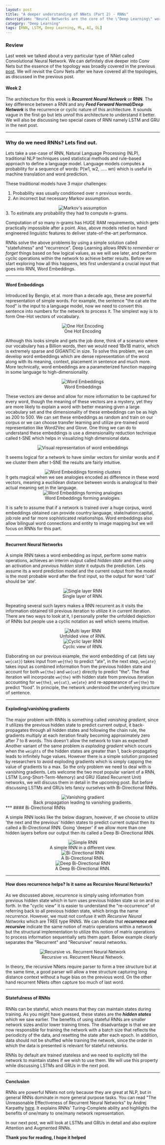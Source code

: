 ```yaml
---
layout: post
title: "A deeper understanding of NNets (Part 2) - RNNs"
description: "Neural Networks are the core of the \"Deep Learning\" world and beyond. Let's understand them one at a time. "
category: "Deep Learning"
tags: [RNN, LSTM, Deep Learning, ML, AI, DL]
---
```

### Review
Last week we talked about a very particular type of NNet called Convolutional Neural Network. We can definitely dive deeper into Conv Nets but the essence of the topology was broadly covered in the previous [post][1]. We will revisit the Conv Nets after we have covered all the topologies, as discussed in the previous post.

#### Week 2
The architecture for this week is ***Recurrent Neural Network*** or **RNN**. The key difference between a RNN and any ***Feed Forward Normal/Deep Network*** is the recurrence or cyclic nature of this architecture. It sounds vague in the first go but lets _unroll_ this architecture to understand it better. We will also be discussing two special cases of RNN namely LSTM and GRU in the next post.

***
### Why do we need RNNs? Lets find out.

Lets take a use-case of RNN, Natural Language Processing (NLP), traditional NLP techniques used statistical methods and rule-based approach to define a language model. Language models computes a probability for a sequence of words: P(w1, w2, ..... wn) which is useful in machine translation and word prediction.

These traditional models have 3 major challenges:
1. Probability was usually conditioned over n previous words.
2. An incorrect but necessary Markov assumption.
<center>
<img src="/assets/images/Markov.jpg" alt="Markov's assumption">
</center>
3. To estimate any probability they had to compute n-grams.

Computation of so many n-grams has HUGE RAM requirements, which gets practically impossible after a point. Also, above models relied on hand engineered linguistic features to deliver state-of-the-art performance.

RNNs solve the above problems by using a simple solution called "statefulness" and "recurrence". Deep Learning allows RNN to _remember_ or _forget_ things based on few logical values, as we will see later, and perform cyclic operations within the network to achieve better results. Before we start exploring how all this happens, lets first understand a crucial input that goes into RNN, Word Embeddings.

***
#### Word Embeddings
Introduced by Bengio, et al. more than a decade ago, these are powerful representation of simple words. For example, the sentence "the cat ate the food" is the input to a language model, now we need to convert this sentence into numbers for the network to process it. The simplest way is to form One-Hot vectors of vocabulary.
<center>
<img src="/assets/images/OHE.png" alt="One Hot Encoding">
<center>One Hot Encoding</center>
</center>

Although this looks simple and gets the job done, think of a scenario where our vocabulary has a Billion words, then we would need 1Bx1B matrix, which is extremely sparse and GIGANTIC in size. To solve this problem, we can develop word embeddings which are dense representation of the word along with its meaning, context, placement in sentence and much more. More technically, word embeddings are a parameterized function mapping in some language to high-dimensionality.
<center>
<img src="/assets/images/wordembed.png" alt="Word Embeddings">
<center>Word Embeddings</center>
</center>

These vectors are dense and allow for more information to be captured for every word, though the meaning of these vectors are a mystery, yet they are more likely to explain a word with better meaning given a large vocabulary set and the dimensionality of these embeddings can be as high as 200 to 500. We can set these embeddings as random and train on our corpus or we can choose transfer learning and utilize pre-trained word representation like Word2Vec and Glove. One thing we can do to understand these embeddings is use a dimensionality reduction technique called t-SNE which helps in visualizing high dimensional data.

<center>
<img src="/assets/images/t-SNE.png" alt="Visual representation of word embeddings">
</center>

It seems logical for a network to have similar vectors for similar words and if we cluster them after t-SNE the results are fairly intuitive.
<center>
<img src="/assets/images/wordembed2.png" alt="Word Embeddings forming clusters">
</center>
It gets magical when we see analogies encoded as difference in these word vectors, meaning a euclidean distance between words is analogical to their actual meaning set in the language.
<center>
<img src="/assets/images/wordembed3.png" alt="Word Embeddings forming analogies">
<center>Word Embeddings forming analogies.</center>
</center>

It is safe to assume that if a network is trained over a huge corpus, word embeddings obtained can provide country:language, state/nation:capital, job:role and far more sophisticated relationships. Word embeddings also allow bilingual word connections and entity to image mapping but we will focus on RNNs for this part.

***
#### Recurrent Neural Networks

A simple RNN takes a word embedding as input, perform some matrix operations, achieves an interim output called _hidden state_ and then using an activation and _previous hidden state_ it outputs the prediction. Lets assume its a word prediction model and the current output from the model is the most probable word after the first input, so the output for word 'cat' should be 'ate'.
<center>
<img src="/assets/images/RNNunfold1.png" alt="Single layer RNN">
<center>Single layer of RNN.</center>
</center>

Repeating several such layers makes a RNN recurrent as it visits the information obtained till previous iteration to utilize it in current iteration. There are two ways to look at it, I personally prefer the unfolded depiction of RNNs but people use a cyclic notation as well which seems intuitive.
<center>
<img src="/assets/images/RNNunfold2.png" alt="Multi layer RNN">
<center>Unfolded view of RNN.</center>
</center>
<center>
<img src="/assets/images/RNNcyclic.png" alt="Cyclic layer RNN">
<center>Cyclic view of RNN.</center>
</center>

Elaborating on our previous example, the word embedding of cat (lets say `we{cat}`) takes input from `we{the}` to predict "ate", in the next step, `we{ate}` takes input as combined information from the previous hidden state and account for both `we{the}` and `we{cat}` directly to predict "the". The final iteration will incorporate `we{the}` with hidden state from previous iteration accounting for `we{the}`, `we{cat}`, `we{ate}` and re-appearance of `we{the}` to predict "food". In principle, the network understood the underlying structure of sentence.

***
#### Exploding/vanishing gradients

The major problem with RNNs is something called _vanishing gradient_, since it utilizes the previous hidden state to predict current output, it back-propagates through all hidden states and following the chain rule, the gradients multiply at each iteration finally becoming approximately zero after 7 to 8 words. This doesn't allow the network to train as expected! Another variant of the same problem is _exploding gradient_ which occurs when the `weights` of the hidden states are greater than 1, back-propagating leads to infinitely huge values. However there is a simple solution proposed by researchers to avoid exploding gradients which is simply capping the value of gradients to a max. So the only problem we need to deal with is vanishing gradients. Lets welcome the two most popular variant of a RNN, LSTM (Long-Short-Term-Memory) and GRU (Gated Recurrent Unit) networks, we will discuss them in detail in the upcoming post. But before discussing LSTMs and GRUs lets fancy ourselves with Bi-Directional RNNs.
<center>
<img src="/assets/images/vanishinggradient.png" alt="Vanishing gradient">
<center>Back propagation leading to vanishing gradients.</center>
</center>
***
#### Bi-Directional RNNs

A simple RNN looks like the below diagram, however, if we choose to utilize 'the next and the previous' hidden states to predict current output then its called a Bi-Directional RNN. Going 'deeper' if we allow more than one hidden layers before our output then its called a Deep Bi-Directional RNN.
<center>
<img src="/assets/images/UniRNN.png" alt="Simple RNN">
<center>A simple RNN in a different view.</center>
</center>
<center>
<img src="/assets/images/BiRNN.png" alt="Bi-Directional RNN">
<center>A Bi-Directional RNN.</center>
</center>
<center>
<img src="/assets/images/DeepBiRNN.png" alt="Deep Bi-Directional RNN">
<center>A Deep Bi-Directional RNN.</center>
</center>

***
#### How does recurrence helps? Is it same as Recursive Neural Networks?

As we discussed above, _recurrence_ is simply using information from previous hidden state which in turn uses previous hidden state so on and so forth. In the "cyclic view" it is easier to understand the "re-occurrence" of referring back to all previous hidden state, which brings the name _recurrence_. However, we must not confuse it with _Recursive Neural Networks_ which are TREE type RNNS. We can debate that ***recurrence and recursive*** indicate the same notion of matrix operations within a network but the structural implementation to utilize this notion of matrix operations to process information sequentially sets them apart. Below example clearly separates the "Recurrent" and "Recursive" neural networks.
<center>
<img src="/assets/images/RvsR.png" alt="Recursive vs. Recurrent Neural Network">
<center>Recursive vs. Recurrent Neural Network.</center>
</center>

In theory, the recursive NNets require parser to form a tree structure but at the same time, a good parser will allow a tree structure capturing long distance context without a huge bias on the previous word. On the other hand recurrent NNets often capture too much of last word.

***
#### Statefulness of RNNs
RNNs can be stateful, which means that they can maintain states during training. As you might have guessed, these states are the ***hidden states*** which we saw earlier. The benefits of using stateful RNNs are smaller network sizes and/or lower training times. The disadvantage is that we are now responsible for training the network with a batch size that reflects the periodicity of the data, and resetting the state after each epoch. In addition, data should not be shuffled while training the network, since the order in which the data is presented is relevant for stateful networks.

RNNs by default are trained stateless and we need to explicitly tell the network to maintain states if we wish to use them. We will use this property while discussing LSTMs and GRUs in the next post.


***
#### Conclusion

RNNs are powerful NNets not only because they are great at NLP, but in general RNNs dominate in more general purpose tasks. You can read "The Unreasonable Effectiveness of Recurrent Neural Networks" by Andrej Karpathy [here][2]. It explains RNNs' Turing-Complete ability and highlights the benefits of one/many to one/many network representation.

In our next post, we will look at LSTMs and GRUs in detail and also explore Attention and Augmented RNNs.

**Thank you for reading, I hope it helped**

[1]:https://prany.github.io/blog/deep%20learning/a-deeper-understanding-of-neural-network
[2]:https://karpathy.github.io/2015/05/21/rnn-effectiveness/
